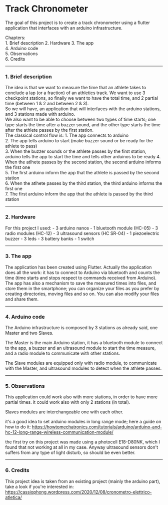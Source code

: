# Track Chronometer
The goal of this project is to create a track chronometer using a flutter application that interfaces with an arduino infrastructure.

Chapters:                                                                                                                                                           
          1. Brief description
          2. Hardware
          3. The app                                                                                                                                                 
          4. Arduino code                                                                                                                                           
          5. Observations                                                                                                                                           
          6. Credits
 
_________________________
### 1. Brief description
The idea is that we want to measure the time that an athlete takes to conclude a lap (or a fraction) of an athletics track. We want to use 3 checkpoint stations, so finally we want to have the total time, and 2 partial time (between 1 & 2 and between 2 & 3).                                                                       
So we will have, an application that will interfaces with the arduino stations, and 3 stations made with arduino.                                                   
We also want to be able to choose between two types of time starts; one type starts the time after a buzzer sound, and the other type starts the time after the athlete passes by the first station.                                                                                                                                 
The classical control flow is: 1. The app connects to arduino                                                                                                       
                               2. The app tells arduino to start (make buzzer sound or be ready for the athlete to pass)                                             
                               3. When the buzzer sounds or the athlete passes by the first station, arduino tells the app to start the time and tells other arduinos to be ready                                4. When the atlhete passes by the second station, the second arduino informs the first one                                           
                               5. The first arduino inform the app that the athlete is passed by the second station                                                 
                               6. When the atlhete passes by the third station, the third arduino informs the first one                                             
                               7. The first arduino inform the app that the athlete is passed by the third station                                                   
_________________________
### 2. Hardware
For this project I used: 
                        - 3 arduino nanos
                        - 1 bluetooth module (HC-05)
                        - 3 radio modules (HC-12)
                        - 3 ultrasound sensors (HC SR-04)
                        - 1 piezoelectric buzzer
                        - 3 leds
                        - 3 battery banks
                        - 1 switch
_________________________
### 3. The app
The application has been created using Flutter.
Actually the application does all the work: it has to connect to Arduino via bluetooth and counts the time (time starts and stops respect to commands received from Arduino).
The app has also a mechanism to save the measured times into files, and store them in the smartphone; you can organize your files as you prefer by creating directories, moving files and so on. You can also modify your files and share them.
_______________________
### 4. Arduino code
The Arduino infrastructure is composed by 3 stations as already said, one Master and two Slaves.

The Master is the main Arduino station, it has a bluetooth module to connect to the app, a buzzer and an ultrasound module to start the time measure, and a radio module to communicate with other stations.

The Slave modules are equipped only with radio module, to communicate with the Master, and ultrasound modules to detect when the athlete passes.
_______________________
### 5. Observations
This application could work also with more stations, in order to have more partial times. it could work also with only 2 stations (in total).

Slaves modules are interchangeable one with each other.

it's a good idea to set arduino modules in long range mode; here a guide on how to do it: https://howtomechatronics.com/tutorials/arduino/arduino-and-hc-12-long-range-wireless-communication-module/

the first try on this project was made using a photocell E18-D80NK, which I found that not working at all in my case. Anyway ultrasound sensors don't suffers from any type of light disturb, so should be even better.
_______________________
### 6. Credits
This project idea is taken from an existing project (mainly the arduino part), take a look if you're interested in:
https://cassiophong.wordpress.com/2020/12/08/cronometro-elettrico-atletica/
